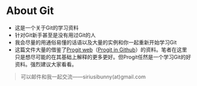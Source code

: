 # About Git

* 这是一个关于Git的学习资料
* 针对Git新手甚至是没有用过Git的人
* 我会尽量的用通俗易懂的话语以及大量的实例和你一起重新开始学习Git
* 这篇文件大量的借鉴了[Progit web](http://git-scm.com/book/zh)（[Progit in Github](https://github.com/progit/progit)）的资料。笔者在这里只是想尽可能的在其基础上解释的更多更好。但Progit任然是一个学习Git的好资料。强烈建议大家看看。

> 可以邮件和我一起交流——siriusibunny(at)gmail.com
